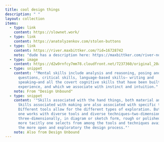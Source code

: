 ```yaml
---
title: cool design things
description: " "
layout: collection
items:
  - type: link
    content: https://slownet.work/
  - type: link
    content: https://anatolyzenkov.com/stolen-buttons
  - type: link
    content: https://river.maxbittker.com/?id=16728742
    note: "dude has a description here: https://maxbittker.com/river-notes"
  - type: image
    content: https://d2w9rnfcy7mm78.cloudfront.net/7237360/original_20aacd7aff98f5813c0817719db3b016.gif?1589192612?bc=0
  - type: snippet
    content: '"Mental skills include analysis and reasoning, posing and researching
      questions, critical skills, language-based skills— writing and
      speaking—and all the covert cognitive skills that have been built on
      experience, and which we associate with instinct and intuition."'
    note: From "Design Unbound"
  - type: snippet
    content: '"Skills associated with the hand things, both material and digital.
      Skills associated with making are also associated with specific tools.
      Different tools allow for the different types of exploration. But the more
      one works with diverse tools and diverse techniques—two-dimension- ally,
      three-dimensionally, in diagram or sketch form, rough or polished—and the
      more tacitly one selects from among the tools and techniques available,
      the more open and exploratory the design process."'
    note: Also from Design Unbound
---
```

